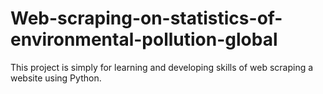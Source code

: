 # Web-scraping-on-statistics-of-environmental-pollution-global
This project is simply for learning and developing skills of web scraping a website using Python.
